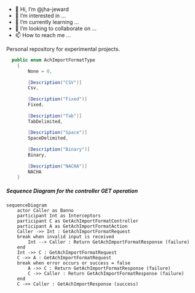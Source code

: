 - 👋 Hi, I’m @jha-jeward
- 👀 I’m interested in ...
- 🌱 I’m currently learning ...
- 💞️ I’m looking to collaborate on ...
- 📫 How to reach me ...

Personal repository for experimental projects.

<!---
jha-jeward/jha-jeward is a ✨ special ✨ repository because its `README.md` (this file) appears on your GitHub profile.
You can click the Preview link to take a look at your changes.
--->

```C#
  public enum AchImportFormatType
    {
        None = 0,
        
        [Description("CSV")]
        Csv,
        
        [Description("Fixed")]
        Fixed,
        
        [Description("Tab")]
        TabDelimited,
        
        [Description("Space")]
        SpaceDelimited,
        
        [Description("Binary")]
        Binary,
        
        [Description("NACHA")]
        NACHA
    }
```

##### Sequence Diagram for the controller GET operation

```mermaid
sequenceDiagram
    actor Caller as Banno
    participant Int as Interceptors
    participant C as GetAchImportFormatController
    participant A as GetAchImportFormatAction
    Caller ->> Int : GetAchImportFormatRequest
    break when invalid input is received
        Int --> Caller : Return GetAchImportFormatResponse (failure) 
    end
    Int ->> C : GetAchImportFormatRequest
    C ->> A : GetAchImportFormatRequest
    break when error occurs or success = false
        A ->> C : Return GetAchImportFormatResponse (failure) 
        C ->> Caller : Return GetAchImportFormatResponse (failure) 
    end
    C ->> Caller : GetAchImportResponse (success)
```
